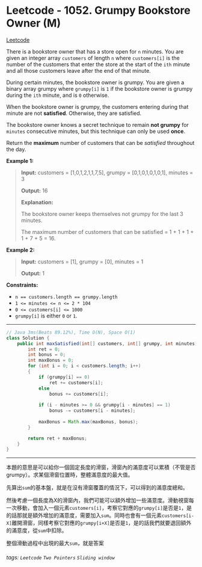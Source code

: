 # Leetcode - 1052. Grumpy Bookstore Owner (M)

[Leetcode](https://leetcode.com/problems/grumpy-bookstore-owner/)

There is a bookstore owner that has a store open for `n` minutes. You are given an integer array `customers` of length `n` where `customers[i]` is the number of the customers that enter the store at the start of the `ith` minute and all those customers leave after the end of that minute.

During certain minutes, the bookstore owner is grumpy. You are given a binary array grumpy where `grumpy[i]` is `1` if the bookstore owner is grumpy during the `ith` minute, and is `0` otherwise.

When the bookstore owner is grumpy, the customers entering during that minute are not **satisfied**. Otherwise, they are satisfied.

The bookstore owner knows a secret technique to remain **not grumpy** for `minutes` consecutive minutes, but this technique can only be used **once**.

Return the **maximum** number of customers that can be _satisfied_ throughout the day.

**Example 1:**

> **Input:** customers = [1,0,1,2,1,1,7,5], grumpy = [0,1,0,1,0,1,0,1], minutes = 3
> 
> **Output:** 16
> 
> **Explanation:**
> 
> The bookstore owner keeps themselves not grumpy for the last 3 minutes.
> 
> The maximum number of customers that can be satisfied = 1 + 1 + 1 + 1 + 7 + 5 = 16.

**Example 2:**

> **Input:** customers = [1], grumpy = [0], minutes = 1
> 
> **Output:** 1

**Constraints:**

-   `n == customers.length == grumpy.length`
-   `1 <= minutes <= n <= 2 * 104`
-   `0 <= customers[i] <= 1000`
-   `grumpy[i]` is either `0` or `1`.

---
```java
// Java 3ms(Beats 89.12%), Time O(N), Space O(1)
class Solution {
    public int maxSatisfied(int[] customers, int[] grumpy, int minutes) {
        int ret = 0;
        int bonus = 0;
        int maxBonus = 0;
        for (int i = 0; i < customers.length; i++)
        {
            if (grumpy[i] == 0)
                ret += customers[i];
            else
                bonus += customers[i];
            
            if (i - minutes >= 0 && grumpy[i - minutes] == 1)
                bonus -= customers[i - minutes];
                
            maxBonus = Math.max(maxBonus, bonus); 
        }

        return ret + maxBonus;
    }
}
```
---

本題的意思是可以給你一個固定長度的滑窗，滑窗內的滿意度可以累積（不管是否grumpy）。求某個滑窗位置時，整體滿意度的最大值。

先算出`sum`的基本盤，就是在沒有滑窗覆蓋的情況下，可以得到的滿意度總和。

然後考慮一個長度為X的滑窗內，我們可能可以額外增加一些滿意度。滑動視窗每一次移動，會加入一個元素`customers[i]`，考察它對應的`grumpy[i]`是否是`1`，是的話那就是額外增加的滿意度，需要加入`sum`。同時也會有一個元素`customers[i-X]`離開滑窗，同樣考察它對應的`grumpy[i+X]`是否是`1`，是的話我們就要退回額外的滿意度，從`sum`中扣除。

整個滑動過程中出現的最大`sum`，就是答案


###### tags: `Leetcode` `Two Pointers` `Sliding window`